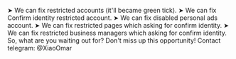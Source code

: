 
➤ We can fix restricted accounts (it'll became green tick).
➤ We can fix Confirm identity restricted account.
➤ We can fix disabled personal ads account.
➤ We can fix restricted pages which asking for confirm identity.
➤ We can fix restricted business managers which asking for confirm identity.
So, what are you waiting out for? Don't miss up this opportunity!
Contact telegram: @XiaoOmar
